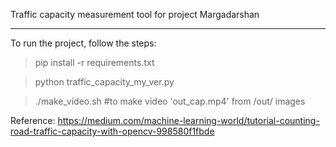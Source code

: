 
Traffic capacity measurement tool for project Margadarshan 

---

To run the project, follow the steps:

> pip install -r requirements.txt 

> python traffic_capacity_my_ver.py

> ./make_video.sh #to make video 'out_cap.mp4' from /out/ images

Reference: https://medium.com/machine-learning-world/tutorial-counting-road-traffic-capacity-with-opencv-998580f1fbde


 
